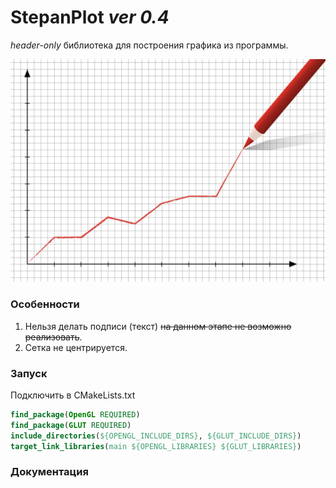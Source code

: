 # StepanPlot *ver 0.4*

*header-only* библиотека для построения графика из программы. 

![](project/img/plot.jpg)

### Особенности

1. Нельзя делать подписи (текст) ~~на данном этапе не возможно реализовать~~.
2. Сетка не центрируется.

### Запуск

Подключить в CMakeLists.txt
```cmake
find_package(OpenGL REQUIRED)
find_package(GLUT REQUIRED)
include_directories(${OPENGL_INCLUDE_DIRS}, ${GLUT_INCLUDE_DIRS})
target_link_libraries(main ${OPENGL_LIBRARIES} ${GLUT_LIBRARIES})
```

### Документация

